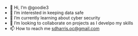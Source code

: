 - 👋 Hi, I’m @goodie3
- 👀 I’m interested in keeping data safe 
- 🌱 I’m currently learning about cyber security
- 💞️ I’m looking to collaborate on projects as I develpo my skills
- 📫 How to reach me sdharris.oc@gmail.com

<!---
goodie3/goodie3 is a ✨ special ✨ repository because its `README.md` (this file) appears on your GitHub profile.
You can click the Preview link to take a look at your changes.
--->
